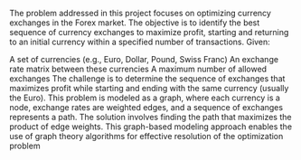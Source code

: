 The problem addressed in this project focuses on optimizing currency exchanges in the Forex market. The objective is to identify the best sequence of currency exchanges to maximize profit, starting and returning to an initial currency within a specified number of transactions.
Given:

A set of currencies (e.g., Euro, Dollar, Pound, Swiss Franc)
An exchange rate matrix between these currencies
A maximum number of allowed exchanges
The challenge is to determine the sequence of exchanges that maximizes profit while starting and ending with the same currency (usually the Euro). This problem is modeled as a graph, where each currency is a node, exchange rates are weighted edges, and a sequence of exchanges represents a path. The solution involves finding the path that maximizes the product of edge weights. This graph-based modeling approach enables the use of graph theory algorithms for effective resolution of the optimization problem
